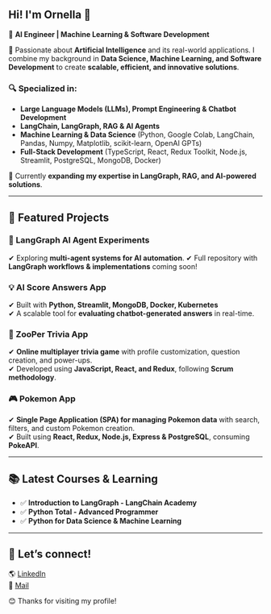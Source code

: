 ## Hi! I'm Ornella 👋  
🚀 **AI Engineer | Machine Learning & Software Development**  

🔹 Passionate about **Artificial Intelligence** and its real-world applications. I combine my background in **Data Science, Machine Learning, and Software Development** to create **scalable, efficient, and innovative solutions**.  

### 🔍 Specialized in:  
- **Large Language Models (LLMs), Prompt Engineering & Chatbot Development**  
- **LangChain, LangGraph, RAG & AI Agents**  
- **Machine Learning & Data Science** (Python, Google Colab, LangChain, Pandas, Numpy, Matplotlib, scikit-learn, OpenAI GPTs)  
- **Full-Stack Development** (TypeScript, React, Redux Toolkit, Node.js, Streamlit, PostgreSQL, MongoDB, Docker)  

🌱 Currently **expanding my expertise in LangGraph, RAG, and AI-powered solutions**.  

---

## 📌 Featured Projects
### 🤖 LangGraph AI Agent Experiments  
✔ Exploring **multi-agent systems for AI automation**. 
✔ Full repository with **LangGraph workflows & implementations** coming soon!  

### 💡 AI Score Answers App  
✔ Built with **Python, Streamlit, MongoDB, Docker, Kubernetes**  
✔ A scalable tool for **evaluating chatbot-generated answers** in real-time.  

### 🚀 ZooPer Trivia App  
✔ **Online multiplayer trivia game** with profile customization, question creation, and power-ups.  
✔ Developed using **JavaScript, React, and Redux**, following **Scrum methodology**.  

### 🎮 Pokemon App  
✔ **Single Page Application (SPA) for managing Pokemon data** with search, filters, and custom Pokemon creation.  
✔ Built using **React, Redux, Node.js, Express & PostgreSQL**, consuming **PokeAPI**.

---

## 📚 Latest Courses & Learning  
- ✅ **Introduction to LangGraph - LangChain Academy**  
- ✅ **Python Total - Advanced Programmer**  
- ✅ **Python for Data Science & Machine Learning**  

---

## 📩 Let’s connect!  
🌎 [LinkedIn](https://www.linkedin.com/in/ornella-irigo/)  
📧 [Mail](ornella.irigo@gmail.com/)  

😊 Thanks for visiting my profile!  
